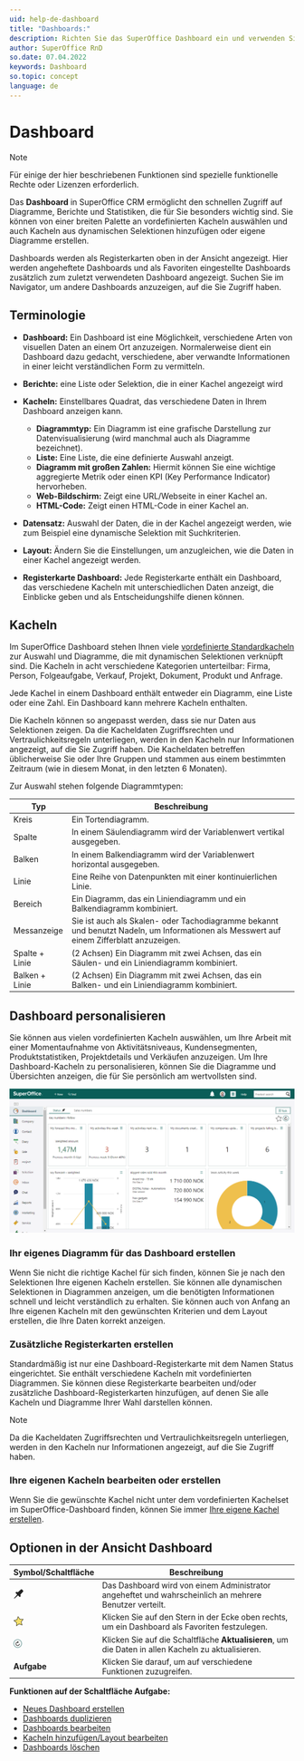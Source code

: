 ```yaml
---
uid: help-de-dashboard
title: "Dashboards:"
description: Richten Sie das SuperOffice Dashboard ein und verwenden Sie vordefinierte Kacheln. Dashboards sind gleichermaßen ideal für alle Benutzer und Manager. Sie erhalten einen Überblick über Ihre individuelle Arbeit oder Ihre Teamleistung.
author: SuperOffice RnD
so.date: 07.04.2022
keywords: Dashboard
so.topic: concept
language: de
---
```


# Dashboard

> [!NOTE]
> Für einige der hier beschriebenen Funktionen sind spezielle funktionelle Rechte oder Lizenzen erforderlich.

Das **Dashboard** in SuperOffice CRM ermöglicht den schnellen Zugriff auf Diagramme, Berichte und Statistiken, die für Sie besonders wichtig sind. Sie können von einer breiten Palette an vordefinierten Kacheln auswählen und auch Kacheln aus dynamischen Selektionen hinzufügen oder eigene Diagramme erstellen.

Dashboards werden als Registerkarten oben in der Ansicht angezeigt. Hier werden angeheftete Dashboards und als Favoriten eingestellte Dashboards zusätzlich zum zuletzt verwendeten Dashboard angezeigt. Suchen Sie im Navigator, um andere Dashboards anzuzeigen, auf die Sie Zugriff haben.

## Terminologie

* **Dashboard:** Ein Dashboard ist eine Möglichkeit, verschiedene Arten von visuellen Daten an einem Ort anzuzeigen. Normalerweise dient ein Dashboard dazu gedacht, verschiedene, aber verwandte Informationen in einer leicht verständlichen Form zu vermitteln.

* **Berichte:** eine Liste oder Selektion, die in einer Kachel angezeigt wird

* **Kacheln:** Einstellbares Quadrat, das verschiedene Daten in Ihrem Dashboard anzeigen kann.

  * **Diagrammtyp:** Ein Diagramm ist eine grafische Darstellung zur Datenvisualisierung (wird manchmal auch als Diagramme bezeichnet).
  * **Liste:** Eine Liste, die eine definierte Auswahl anzeigt.
  * **Diagramm mit großen Zahlen:** Hiermit können Sie eine wichtige aggregierte Metrik oder einen KPI (Key Performance Indicator) hervorheben.
  * **Web-Bildschirm:**  Zeigt eine URL/Webseite in einer Kachel an.
  * **HTML-Code:** Zeigt einen HTML-Code in einer Kachel an.

* **Datensatz:** Auswahl der Daten, die in der Kachel angezeigt werden, wie zum Beispiel eine dynamische Selektion mit Suchkriterien.

* **Layout:** Ändern Sie die Einstellungen, um anzugleichen, wie die Daten in einer Kachel angezeigt werden.

* **Registerkarte Dashboard:** Jede Registerkarte enthält ein Dashboard, das verschiedene Kacheln mit unterschiedlichen Daten anzeigt, die Einblicke geben und als Entscheidungshilfe dienen können.

## Kacheln

Im SuperOffice Dashboard stehen Ihnen viele [vordefinierte Standardkacheln][6] zur Auswahl und Diagramme, die mit dynamischen Selektionen verknüpft sind. Die Kacheln in acht verschiedene Kategorien unterteilbar: Firma, Person, Folgeaufgabe, Verkauf, Projekt, Dokument, Produkt und Anfrage.

Jede Kachel in einem Dashboard enthält entweder ein Diagramm, eine Liste oder eine Zahl. Ein Dashboard kann mehrere Kacheln enthalten.

Die Kacheln können so angepasst werden, dass sie nur Daten aus Selektionen zeigen. Da die Kacheldaten Zugriffsrechten und Vertraulichkeitsregeln unterliegen, werden in den Kacheln nur Informationen angezeigt, auf die Sie Zugriff haben. Die Kacheldaten betreffen üblicherweise Sie oder Ihre Gruppen und stammen aus einem bestimmten Zeitraum (wie in diesem Monat, in den letzten 6 Monaten).

Zur Auswahl stehen folgende Diagrammtypen:

| Typ | Beschreibung |
|---|---|
| Kreis | Ein Tortendiagramm. |
| Spalte | In einem Säulendiagramm wird der Variablenwert vertikal ausgegeben. |
| Balken | In einem Balkendiagramm wird der Variablenwert horizontal ausgegeben. |
| Linie | Eine Reihe von Datenpunkten mit einer kontinuierlichen Linie. |
| Bereich | Ein Diagramm, das ein Liniendiagramm und ein Balkendiagramm kombiniert. |
| Messanzeige | Sie ist auch als Skalen- oder Tachodiagramme bekannt und benutzt Nadeln, um Informationen als Messwert auf einem Zifferblatt anzuzeigen. |
| Spalte + Linie | (2 Achsen) Ein Diagramm mit zwei Achsen, das ein Säulen- und ein Liniendiagramm kombiniert. |
| Balken + Linie | (2 Achsen) Ein Diagramm mit zwei Achsen, das ein Balken- und ein Liniendiagramm kombiniert. |

## Dashboard personalisieren

Sie können aus vielen vordefinierten Kacheln auswählen, um Ihre Arbeit mit einer Momentaufnahme von Aktivitätsniveaus, Kundensegmenten, Produktstatistiken, Projektdetails und Verkäufen anzuzeigen. Um Ihre Dashboard-Kacheln zu personalisieren, können Sie die Diagramme und Übersichten anzeigen, die für Sie persönlich am wertvollsten sind.

![Personalisieren Sie Ihr Dashboard, damit es nützlicher für Sie wird -screenshot][img4]

### Ihr eigenes Diagramm für das Dashboard erstellen

Wenn Sie nicht die richtige Kachel für sich finden, können Sie je nach den Selektionen Ihre eigenen Kacheln erstellen. Sie können alle dynamischen Selektionen in Diagrammen anzeigen, um die benötigten Informationen schnell und leicht verständlich zu erhalten. Sie können auch von Anfang an Ihre eigenen Kacheln mit den gewünschten Kriterien und dem Layout erstellen, die Ihre Daten korrekt anzeigen.

### Zusätzliche Registerkarten erstellen

Standardmäßig ist nur eine Dashboard-Registerkarte mit dem Namen Status eingerichtet. Sie enthält verschiedene Kacheln mit vordefinierten Diagrammen. Sie können diese Registerkarte bearbeiten und/oder zusätzliche Dashboard-Registerkarten hinzufügen, auf denen Sie alle Kacheln und Diagramme Ihrer Wahl darstellen können.

> [!NOTE]
> Da die Kacheldaten Zugriffsrechten und Vertraulichkeitsregeln unterliegen, werden in den Kacheln nur Informationen angezeigt, auf die Sie Zugriff haben.

### Ihre eigenen Kacheln bearbeiten oder erstellen

Wenn Sie die gewünschte Kachel nicht unter dem vordefinierten Kachelset im SuperOffice-Dashboard finden, können Sie immer [Ihre eigene Kachel erstellen][4].

## Optionen in der Ansicht Dashboard

| Symbol/Schaltfläche | Beschreibung |
|---|---|
| ![Symbol][img1] | Das Dashboard wird von einem Administrator angeheftet und wahrscheinlich an mehrere Benutzer verteilt. |
| ![Symbol][img2] | Klicken Sie auf den Stern in der Ecke oben rechts, um ein Dashboard als Favoriten festzulegen. |
| ![Symbol][img3] | Klicken Sie auf die Schaltfläche **Aktualisieren**, um die Daten in allen Kacheln zu aktualisieren. |
| **Aufgabe** | Klicken Sie darauf, um auf verschiedene Funktionen zuzugreifen. |

**Funktionen auf der Schaltfläche Aufgabe:**

* [Neues Dashboard erstellen][1]
* [Dashboards duplizieren][2]
* [Dashboards bearbeiten][3]
* [Kacheln hinzufügen/Layout bearbeiten][4]
* [Dashboards löschen][5]

<!-- Referenced links -->
[1]: create.md
[2]: copy.md
[3]: update.md
[4]: add-tile.md
[5]: delete.md
[6]: working-with-tiles.md

<!-- Referenced images -->
[img1]: ../../../../common/icons/pinned.png
[img2]: ../../../../common/icons/favourite-yes.png
[img3]: ../../../media/icons/dashboard/dashboard-refresh.png
[img4]: ../../../media/loc/en/dashboard/dashboard-overview.png
